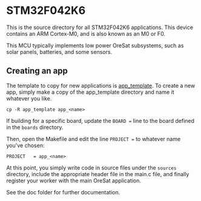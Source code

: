 # STM32F042K6

This is the source directory for all STM32F042K6 applications.
This device contains an ARM Cortex-M0, and is also known as an M0 or F0.

This MCU typically implements low power OreSat subsystems,
such as solar panels, batteries, and some sensors.

## Creating an app
The template to copy for new applications is [app_template](app_template).
To create a new app, simply make a copy of the app_template directory
and name it whatever you like.

```
cp -R app_template app_<name>
```

If building for a specific board, update the `BOARD =` line to the board
defined in the `boards` directory.

Then, open the Makefile and edit the line `PROJECT =` to whatever name
you've chosen:
```
PROJECT   = app_<name>
```

At this point, you simply write code in source files under the `sources`
directory, include the appropriate header file in the main.c file,
and finally register your worker with the main OreSat application.

See the doc folder for further documentation.

